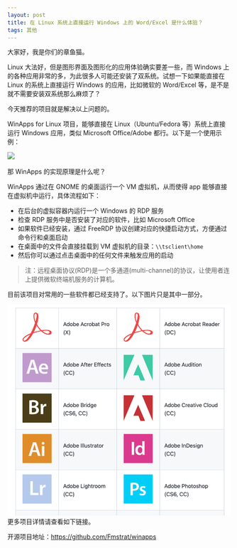 ```yaml
---
layout: post
title: 在 Linux 系统上直接运行 Windows 上的 Word/Excel 是什么体验？
tags: 其他
---
```


大家好，我是你们的章鱼猫。

Linux 大法好，但是图形界面及图形化的应用体验确实要差一些，而 Windows 上的各种应用非常的多，为此很多人可能还安装了双系统。试想一下如果能直接在 Linux 的系统上直接运行 Windows 的应用，比如微软的 Word/Excel 等，是不是就不需要安装双系统那么麻烦了？

今天推荐的项目就是解决以上问题的。

WinApps for Linux 项目，能够直接在 Linux（Ubuntu/Fedora 等）系统上直接运行 Windows 应用，类似 Microsoft Office/Adobe 都行。以下是一个使用示例：

![](https://raw.githubusercontent.com/Fmstrat/winapps/main/demo/demo.gif)

那 WinApps 的实现原理是什么呢？

WinApps 通过在 GNOME 的桌面运行一个 VM 虚拟机，从而使得 app 能够直接在虚拟机中运行，具体流程如下：

- 在后台的虚拟容器内运行一个 Windows 的 RDP 服务
- 检查 RDP 服务中是否安装了对应的软件，比如 Microsoft Office
- 如果软件已经安装，通过 FreeRDP 协议创建对应的快捷启动方式，方便通过命令行和桌面启动
- 在桌面中的文件会直接挂载到 VM 虚拟机的目录：`\\tsclient\home` 
- 然后你可以通过点击桌面中的任何文件来触发应用的启动

> 注：远程桌面协议(RDP)是一个多通道(multi-channel)的协议，让使用者连上提供微软终端机服务的计算机。

目前该项目对常用的一些软件都已经支持了。以下图片只是其中一部分。

![image-20230311175035519](https://raw.githubusercontent.com/ZhuPeng/pic/master/images/compress_image-20230311175035519.png)更多项目详情请查看如下链接。

开源项目地址：https://github.com/Fmstrat/winapps